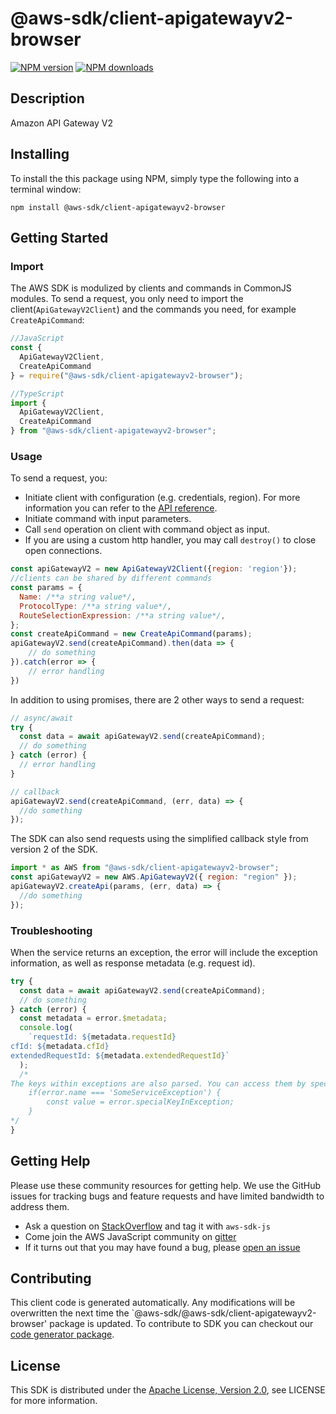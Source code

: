 # @aws-sdk/client-apigatewayv2-browser

[![NPM version](https://img.shields.io/npm/v/@aws-sdk/client-apigatewayv2-browser/preview.svg)](https://www.npmjs.com/package/@aws-sdk/client-apigatewayv2-browser)
[![NPM downloads](https://img.shields.io/npm/dm/@aws-sdk/client-apigatewayv2-browser.svg)](https://www.npmjs.com/package/@aws-sdk/client-apigatewayv2-browser)

## Description

<p>Amazon API Gateway V2</p>

## Installing

To install the this package using NPM, simply type the following into a terminal window:

```
npm install @aws-sdk/client-apigatewayv2-browser
```

## Getting Started

### Import

The AWS SDK is modulized by clients and commands in CommonJS modules. To send a request, you only need to import the client(`ApiGatewayV2Client`) and the commands you need, for example `CreateApiCommand`:

```javascript
//JavaScript
const {
  ApiGatewayV2Client,
  CreateApiCommand
} = require("@aws-sdk/client-apigatewayv2-browser");
```

```javascript
//TypeScript
import {
  ApiGatewayV2Client,
  CreateApiCommand
} from "@aws-sdk/client-apigatewayv2-browser";
```

### Usage

To send a request, you:

- Initiate client with configuration (e.g. credentials, region). For more information you can refer to the [API reference][].
- Initiate command with input parameters.
- Call `send` operation on client with command object as input.
- If you are using a custom http handler, you may call `destroy()` to close open connections.

```javascript
const apiGatewayV2 = new ApiGatewayV2Client({region: 'region'});
//clients can be shared by different commands
const params = {
  Name: /**a string value*/,
  ProtocolType: /**a string value*/,
  RouteSelectionExpression: /**a string value*/,
};
const createApiCommand = new CreateApiCommand(params);
apiGatewayV2.send(createApiCommand).then(data => {
    // do something
}).catch(error => {
    // error handling
})
```

In addition to using promises, there are 2 other ways to send a request:

```javascript
// async/await
try {
  const data = await apiGatewayV2.send(createApiCommand);
  // do something
} catch (error) {
  // error handling
}
```

```javascript
// callback
apiGatewayV2.send(createApiCommand, (err, data) => {
  //do something
});
```

The SDK can also send requests using the simplified callback style from version 2 of the SDK.

```javascript
import * as AWS from "@aws-sdk/client-apigatewayv2-browser";
const apiGatewayV2 = new AWS.ApiGatewayV2({ region: "region" });
apiGatewayV2.createApi(params, (err, data) => {
  //do something
});
```

### Troubleshooting

When the service returns an exception, the error will include the exception information, as well as response metadata (e.g. request id).

```javascript
try {
  const data = await apiGatewayV2.send(createApiCommand);
  // do something
} catch (error) {
  const metadata = error.$metadata;
  console.log(
    `requestId: ${metadata.requestId}
cfId: ${metadata.cfId}
extendedRequestId: ${metadata.extendedRequestId}`
  );
  /*
The keys within exceptions are also parsed. You can access them by specifying exception names:
    if(error.name === 'SomeServiceException') {
        const value = error.specialKeyInException;
    }
*/
}
```

## Getting Help

Please use these community resources for getting help. We use the GitHub issues for tracking bugs and feature requests and have limited bandwidth to address them.

- Ask a question on [StackOverflow](https://stackoverflow.com/questions/tagged/aws-sdk-js) and tag it with `aws-sdk-js`
- Come join the AWS JavaScript community on [gitter](https://gitter.im/aws/aws-sdk-js-v3)
- If it turns out that you may have found a bug, please [open an issue](https://github.com/aws/aws-sdk-js-v3/issues)

## Contributing

This client code is generated automatically. Any modifications will be overwritten the next time the `@aws-sdk/@aws-sdk/client-apigatewayv2-browser' package is updated. To contribute to SDK you can checkout our [code generator package][].

## License

This SDK is distributed under the
[Apache License, Version 2.0](http://www.apache.org/licenses/LICENSE-2.0),
see LICENSE for more information.

[code generator package]: https://github.com/aws/aws-sdk-js-v3/tree/master/packages/service-types-generator
[api reference]: https://docs.aws.amazon.com/AWSJavaScriptSDK/latest/
